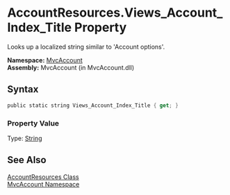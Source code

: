 AccountResources.Views_Account_Index_Title Property
===================================================
Looks up a localized string similar to 'Account options'.

**Namespace:** [MvcAccount][1]  
**Assembly:** MvcAccount (in MvcAccount.dll)

Syntax
------

```csharp
public static string Views_Account_Index_Title { get; }
```

### Property Value
Type: [String][2]

See Also
--------
[AccountResources Class][3]  
[MvcAccount Namespace][1]  

[1]: ../README.md
[2]: http://msdn.microsoft.com/en-us/library/s1wwdcbf
[3]: README.md